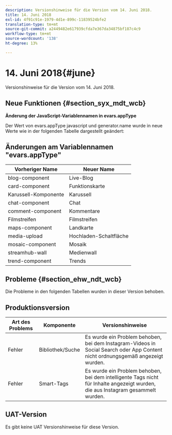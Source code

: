 ```yaml
---
description: Versionshinweise für die Version vom 14. Juni 2018.
title: 14. Juni 2018
exl-id: 4f91c91e-1979-4d1e-899c-11839524bfe2
translation-type: tm+mt
source-git-commit: a2449482e617939cfda7e367da34875bf187c4c9
workflow-type: tm+mt
source-wordcount: '138'
ht-degree: 13%

---
```


# 14. Juni 2018{#june}

Versionshinweise für die Version vom 14. Juni 2018.

## Neue Funktionen {#section_syx_mdt_wcb}

**Änderung der JavaScript-Variablennamen in evars.appType**

Der Wert von evars.appType javascript und generator.name wurde in neue Werte wie in der folgenden Tabelle dargestellt geändert:

## Änderungen am Variablennamen &quot;evars.appType&quot;

| Vorheriger Name | Neuer Name |
|---|---|
| blog-component | Live-Blog |
| card-component | Funktionskarte |
| Karussell-Komponente | Karussell |
| chat-component | Chat |
| comment-component | Kommentare |
| Filmstreifen | Filmstreifen |
| maps-component | Landkarte |
| media-upload | Hochladen-Schaltfläche |
| mosaic-component | Mosaik |
| streamhub-wall | Medienwall |
| trend-component | Trends |

## Probleme {#section_ehw_ndt_wcb}

Die Probleme in den folgenden Tabellen wurden in dieser Version behoben.

## Produktionsversion

| **Art des Problems** | **Komponente** | **Versionshinweise** |
|---|---|---|
| Fehler | Bibliothek/Suche | Es wurde ein Problem behoben, bei dem Instagram-Videos in Social Search oder App Content nicht ordnungsgemäß angezeigt wurden. |
| Fehler | Smart-Tags | Es wurde ein Problem behoben, bei dem intelligente Tags nicht für Inhalte angezeigt wurden, die aus Instagram gesammelt wurden. |

## UAT-Version

Es gibt keine UAT Versionshinweise für diese Version.
